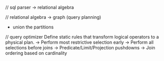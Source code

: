 
// sql parser -> relational algebra

// relational algebra -> graph (query planning)
- union the partitions

// query optimizer
Define static rules that transform logical operators to a physical plan.
→ Perform most restrictive selection early
→ Perform all selections before joins
→ Predicate/Limit/Projection pushdowns
→ Join ordering based on cardinality